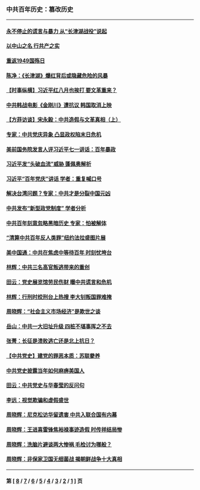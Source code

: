 ### 中共百年历史：篡改历史
---
#### [永不停止的谎言与暴力 从“长津湖战役”说起](../../pages/nf1176115/n13494094.md?10170430) 
#### [以中山之名 行共产之实](../../pages/nf1176115/n13346437.md?10170430) 
#### [重返1949国殇日](../../pages/nf1176115/n13346372.md?10170430) 
#### [陈净：《长津湖》爆红背后或隐藏危险的风暴](../../pages/nf1176115/n13314364.md?10170430) 
#### [【时事纵横】习近平红八月也挨打 要文革重来？](../../pages/nf1176115/n13231393.md?10170430) 
#### [中共韩战电影《金刚川》遭抗议 韩国取消上映](../../pages/nf1176115/n13219114.md?10170430) 
#### [【方菲访谈】宋永毅：中共造假与文革真相（上）](../../pages/nf1176115/n13200760.md?10170430) 
#### [专家：中共党庆异象 凸显政权陷末日危机](../../pages/nf1176115/n13067084.md?10170430) 
#### [美前国务院发言人评习近平七一讲话：百年暴政](../../pages/nf1176115/n13066986.md?10170430) 
#### [习近平发“头破血流”威胁 蓬佩奥解析](../../pages/nf1176115/n13063604.md?10170430) 
#### [习近平“百年党庆”讲话 学者：重复喊口号](../../pages/nf1176115/n13061411.md?10170430) 
#### [解决台湾问题？专家：中共才是分裂中国元凶](../../pages/nf1176115/n13060811.md?10170430) 
#### [中共发布“新型政党制度” 学者分析](../../pages/nf1176115/n13056354.md?10170430) 
#### [中共百年刻意忽略黑暗历史 专家：怕被解体](../../pages/nf1176115/n13056056.md?10170430) 
#### [“清算中共百年反人类罪”纽约法拉盛图片展](../../pages/nf1176115/n13052220.md?10170430) 
#### [美中国通：中共在焦虑中等待百年 时刻忧垮台](../../pages/nf1176115/n13048820.md?10170430) 
#### [林辉：中共三名高官叛逃带来的重创](../../pages/nf1176115/n13035206.md?10170430) 
#### [田云：党史展览馆劳民伤财 曝中共谎言和危机](../../pages/nf1176115/n13033900.md?10170430) 
#### [林辉：行刑时绞刑台上热搜 李大钊叛国罪难掩](../../pages/nf1176115/n13031965.md?10170430) 
#### [周晓辉：“社会主义市场经济”是欺世之谈](../../pages/nf1176115/n13024090.md?10170430) 
#### [岳山：中共一大旧址升级 四桩不堪事挥之不去](../../pages/nf1176115/n13021697.md?10170430) 
#### [张菁：长征是溃败逃亡还是北上抗日？](../../pages/nf1176115/n13020585.md?10170430) 
#### [【中共党史】建党的罪恶本质：苏联豢养](../../pages/nf1176115/n13011888.md?10170430) 
#### [中共党史披露当年如何麻痹美国人](../../pages/nf1176115/n12966400.md?10170430) 
#### [田云：中共党史与华春莹的反问句](../../pages/nf1176115/n12765178.md?10170430) 
#### [李远：视觉欺骗和虚假盛世](../../pages/nf1176115/n12993376.md?10170430) 
#### [周晓辉：尼克松访华留遗害 中共入联合国有内幕](../../pages/nf1176115/n12991422.md?10170430) 
#### [周晓辉：王进喜雷锋焦裕禄事迹造假 时传祥结局惨](../../pages/nf1176115/n12985497.md?10170430) 
#### [周晓辉：洗脑片避谈两大惨祸 毛检讨为哪般？](../../pages/nf1176115/n12971285.md?10170430) 
#### [周晓辉：非保家卫国无细菌战 揭朝鲜战争十大真相](../../pages/nf1176115/n12954161.md?10170430) 

---
#### 第 [ [8](./8.md?10170430) / [7](./7.md?10170430) / [6](./6.md?10170430) / [5](./5.md?10170430) / [4](./4.md?10170430) / [3](./3.md?10170430) / [2](./2.md?10170430) / [1](./1.md?10170430) ] 页
